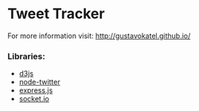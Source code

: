 # Tweet Tracker

For more information visit: http://gustavokatel.github.io/

### Libraries:
 - [d3js](http://d3js.org/)
 - [node-twitter](https://github.com/desmondmorris/node-twitter)
 - [express.js](http://expressjs.com/)
 - [socket.io](http://socket.io/)
